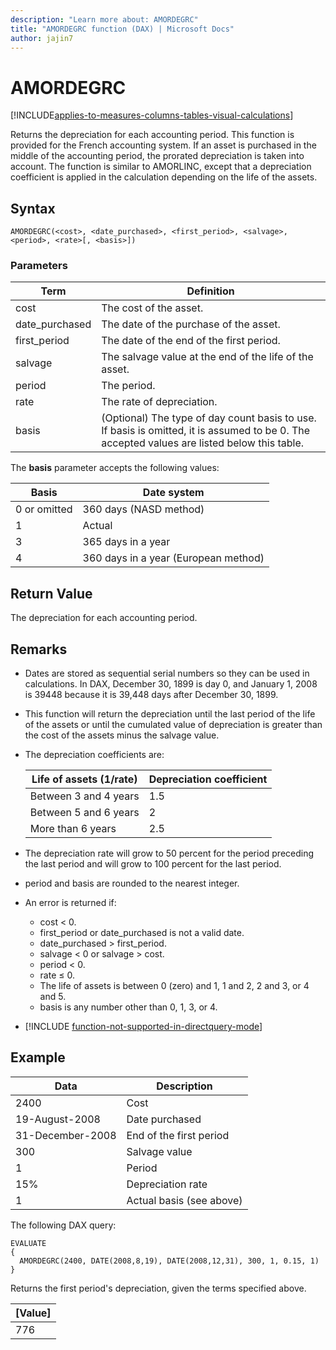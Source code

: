 ```yaml
---
description: "Learn more about: AMORDEGRC"
title: "AMORDEGRC function (DAX) | Microsoft Docs"
author: jajin7
---
```


# AMORDEGRC

[!INCLUDE[applies-to-measures-columns-tables-visual-calculations](includes/applies-to-measures-columns-tables-visual-calculations.md)]

Returns the depreciation for each accounting period. This function is provided for the French accounting system. If an asset is purchased in the middle of the accounting period, the prorated depreciation is taken into account. The function is similar to AMORLINC, except that a depreciation coefficient is applied in the calculation depending on the life of the assets.

## Syntax

```dax
AMORDEGRC(<cost>, <date_purchased>, <first_period>, <salvage>, <period>, <rate>[, <basis>])
```

### Parameters

|Term|Definition|  
|--------|--------------|  
|cost|The cost of the asset.|  
|date_purchased|The date of the purchase of the asset.|
|first_period|The date of the end of the first period.|
|salvage|The salvage value at the end of the life of the asset.|
|period|The period.|
|rate|The rate of depreciation.|
|basis|(Optional) The type of day count basis to use. If basis is omitted, it is assumed to be 0. The accepted values are listed below this table.|

The **basis** parameter accepts the following values:

| **Basis**    | **Date system**                      |
| ------------ | ------------------------------------ |
| 0 or omitted | 360 days (NASD method)               |
| 1            | Actual                               |
| 3            | 365 days in a year                   |
| 4            | 360 days in a year (European method) |

## Return Value

The depreciation for each accounting period.

## Remarks

- Dates are stored as sequential serial numbers so they can be used in calculations. In DAX, December 30, 1899 is day 0, and January 1, 2008 is 39448 because it is 39,448 days after December 30, 1899.

- This function will return the depreciation until the last period of the life of the assets or until the cumulated value of depreciation is greater than the cost of the assets minus the salvage value.

- The depreciation coefficients are:

  | **Life of assets (1/rate)** | **Depreciation coefficient** |
  | --------------------------- | ---------------------------- |
  | Between 3 and 4 years       | 1.5                          |
  | Between 5 and 6 years       | 2                            |
  | More than 6 years           | 2.5                          |

- The depreciation rate will grow to 50 percent for the period preceding the last period and will grow to 100 percent for the last period.

- period and basis are rounded to the nearest integer.

- An error is returned if:
  - cost < 0.
  - first_period or date_purchased is not a valid date.
  - date_purchased > first_period.
  - salvage < 0 or salvage > cost.
  - period < 0.
  - rate ≤ 0.
  - The life of assets is between 0 (zero) and 1, 1 and 2, 2 and 3, or 4 and 5.
  - basis is any number other than 0, 1, 3, or 4.

- [!INCLUDE [function-not-supported-in-directquery-mode](includes/function-not-supported-in-directquery-mode.md)]

## Example

| **Data**         | **Description**          |
| ---------------- | ------------------------ |
| 2400             | Cost                     |
| 19-August-2008   | Date purchased           |
| 31-December-2008 | End of the first period  |
| 300              | Salvage value            |
| 1                | Period                   |
| 15%              | Depreciation rate        |
| 1                | Actual basis (see above) |

The following DAX query:

```dax
EVALUATE
{
  AMORDEGRC(2400, DATE(2008,8,19), DATE(2008,12,31), 300, 1, 0.15, 1)
}
```

Returns the first period's depreciation, given the terms specified above.

| **[Value]** |
| ------------- |
| 776           |
